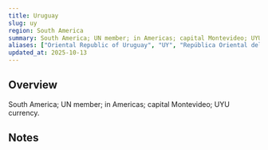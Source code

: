 ```yaml
---
title: Uruguay
slug: uy
region: South America
summary: South America; UN member; in Americas; capital Montevideo; UYU currency.
aliases: ["Oriental Republic of Uruguay", "UY", "República Oriental del Uruguay"]
updated_at: 2025-10-13
---
```


## Overview

South America; UN member; in Americas; capital Montevideo; UYU currency.

## Notes

<!-- Add your first note below -->
